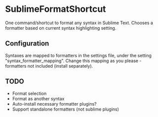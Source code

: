 SublimeFormatShortcut
=====================

One command/shortcut to format any syntax in Sublime Text.
Chooses a formatter based on current syntax highlighting setting.


Configuration
-------------
Syntaxes are mapped to formatters in the settings file, under the
setting "syntax_formatter_mapping". Change this mapping as you please -
formatters not included (install separately).


TODO
----
- Format selection
- Format as another syntax
- Auto-install necessary formatter plugins?
- Support standalone formatters (not sublime plugins)